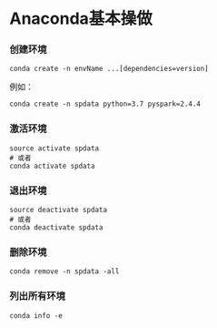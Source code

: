 # Anaconda基本操做

### 创建环境

```shell
conda create -n envName ...[dependencies=version]
```

例如：

```shell
conda create -n spdata python=3.7 pyspark=2.4.4
```

### 激活环境

```shell
source activate spdata
# 或者
conda activate spdata
```

### 退出环境

```shell
source deactivate spdata
# 或者
conda deactivate spdata
```

### 删除环境

```shell
conda remove -n spdata -all
```

### 列出所有环境

```shell
conda info -e
```

